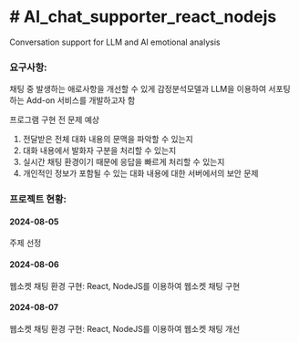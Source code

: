 <h1># AI_chat_supporter_react_nodejs</h1>
Conversation support for LLM and AI emotional analysis

### 요구사항:

채팅 중 발생하는 애로사항을 개선할 수 있게 감정분석모델과 LLM을 이용하여 서포팅하는 Add-on 서비스를 개발하고자 함

프로그램 구현 전 문제 예상

1. 전달받은 전체 대화 내용의 문맥을 파악할 수 있는지
2. 대화 내용에서 발화자 구분을 처리할 수 있는지
3. 실시간 채팅 환경이기 때문에 응답을 빠르게 처리할 수 있는지
4. 개인적인 정보가 포함될 수 있는 대화 내용에 대한 서버에서의 보안 문제

### 프로젝트 현황:

#### 2024-08-05 
주제 선정

#### 2024-08-06
웹소켓 채팅 환경 구현: React, NodeJS를 이용하여 웹소켓 채팅 구현

#### 2024-08-07
웹소켓 채팅 환경 구현: React, NodeJS를 이용하여 웹소켓 채팅 개선
